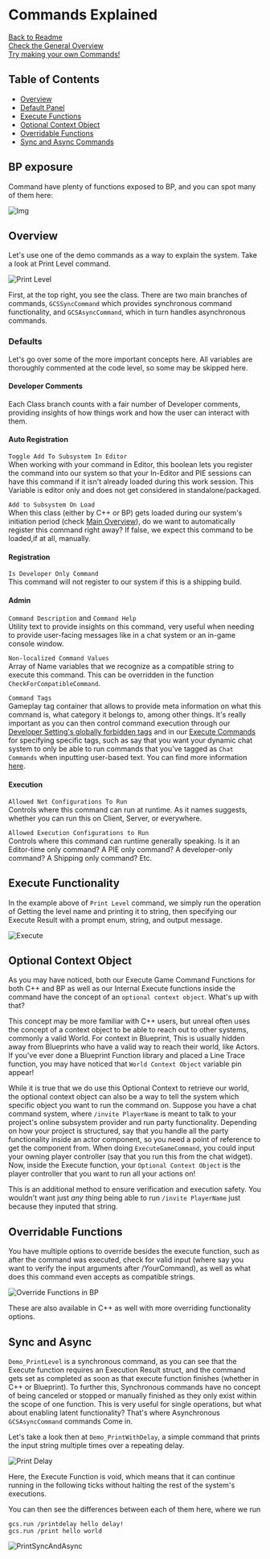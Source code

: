 # Commands Explained

[Back to Readme](/README.md)  
[Check the General Overview](/GeneralOverview.md)  
[Try making your own Commands!](/MakingYourOwnCommand.md)  

## Table of Contents

* [Overview](#overview)  
* [Default Panel](#defaults)  
* [Execute Functions](#execute-functionality)  
* [Optional Context Object](#optional-context-object)
* [Overridable Functions](#overridable-functions)  
* [Sync and Async Commands](#sync-and-async)

## BP exposure

Command have plenty of functions exposed to BP, and you can spot many of them here:  

![Img](/Resources/Commands/CommandQueryFunctions.JPG)  

## Overview

Let's use one of the demo commands as a way to explain the system. Take a look at Print Level command.  

![Print Level](/Resources/Commands/PrintLevelSample.JPG)  

First, at the top right, you see the class. There are two main branches of commands, `GCSSyncCommand` which provides synchronous command functionality, and `GCSAsyncCommand`, which in turn handles asynchronous commands.  

### Defaults

Let's go over some of the more important concepts here. All variables are thoroughly commented at the code level, so some may be skipped here.  

#### Developer Comments

Each Class branch counts with a fair number of Developer comments, providing insights of how things work and how the user can interact with them.  

#### Auto Registration

`Toggle Add To Subsystem In Editor`  
When working with your command in Editor, this boolean lets you register the command into our system so that your In-Editor and PIE sessions can have this command if it isn't already loaded during this work session. This Variable is editor only and does not get considered in standalone/packaged.  

`Add to Subsystem On Load`  
When this class (either by C++ or BP) gets loaded during our system's initiation period (check [Main Overview](/GeneralOverview.md#how-to-register-your-commands)), do we want to automatically register this command right away? If false, we expect this command to be loaded,if at all, manually.  

#### Registration

`Is Developer Only Command`  
This command will not register to our system if this is a shipping build.  

#### Admin

`Command Description` and `Command Help`  
Utility text to provide insights on this command, very useful when needing to provide user-facing messages like in a chat system or an in-game console window.  

`Non-localized Command Values`  
Array of Name variables that we recognize as a compatible string to execute this command. This can be overridden in the function `CheckForCompatibleCommand`.  

`Command Tags`  
Gameplay tag container that allows to provide meta information on what this command is, what category it belongs to, among other things. It's really important as you can then control command execution through our [Developer Setting's globally forbidden tags](/README.md#developer-settings) and in our [Execute Commands](/GeneralOverview.md#running-commands) for specifying specific tags, such as say that you want your dynamic chat system to only be able to run commands that you've tagged as `Chat Commands` when inputting user-based text. You can find more information [here](/GeneralOverview.md#command-tags).  

#### Execution

`Allowed Net Configurations To Run`  
Controls where this command can run at runtime. As it names suggests, whether you can run this on Client, Server, or everywhere.  

`Allowed Execution Configurations to Run`  
Controls where this command can runtime generally speaking. Is it an Editor-time only command? A PIE only command? A developer-only command? A Shipping only command? Etc.  

## Execute Functionality

In the example above of `Print Level` command, we simply run the operation of Getting the level name and printing it to string, then specifying our Execute Result with a prompt enum, string, and output message.  

![Execute](/Resources/Commands/CommandExecuteSync.JPG)  

## Optional Context Object

As you may have noticed, both our Execute Game Command Functions for both C++ and BP as well as our Internal Execute functions inside the command have the concept of an `optional context object`. What's up with that?  

This concept may be more familiar with C++ users, but unreal often uses the concept of a context object to be able to reach out to other systems, commonly a valid World. For context in Blueprint, This is usually hidden away from Blueprints who have a valid way to reach their world, like Actors. If you've ever done a Blueprint Function library and placed a Line Trace function, you may have noticed that `World Context Object` variable pin appear!  

While it is true that we do use this Optional Context to retrieve our world, the optional context object can also be a way to tell the system which specific object you want to run the command on. Suppose you have a chat command system, where `/invite PlayerName` is meant to talk to your project's online subsystem provider and run party functionality. Depending on how your project is structured, say that you handle all the party functionality inside an actor component, so you need a point of reference to get the component from. When doing `ExecuteGameCommand`, you could input your owning player controller (say that you run this from the chat widget). Now, inside the Execute function, your `Optional Context Object` is the player controller that you want to run all your actions on!  

This is an additional method to ensure verification and execution safety. You wouldn't want just _any thing_ being able to run `/invite PlayerName` just because they inputed that string.  

## Overridable Functions

You have multiple options to override besides the execute function, such as after the command was executed, check for valid input (where say you want to verify the input arguments after /YourCommand), as well as what does this command even accepts as compatible strings.  

![Override Functions in BP](/Resources/Commands/OverridableFunctions.JPG)  

These are also available in C++ as well with more overriding functionality options.  

## Sync and Async

`Demo_PrintLevel` is a synchronous command, as you can see that the Execute function requires an Execution Result struct, and the command gets set as completed as soon as that execute function finishes (whether in C++ or Blueprint). To further this, Synchronous commands have no concept of being canceled or stopped or manually finished as they only exist within the scope of one function. This is very useful for single operations, but what about enabling latent functionality? That's where Asynchronous `GCSAsyncCommand` commands Come in.  

Let's take a look then at `Demo_PrintWithDelay`, a simple command that prints the input string multiple times over a repeating delay.  

![Print Delay](/Resources/Commands/PrintDelaySample.JPG)  

Here, the Execute Function is void, which means that it can continue running in the following ticks without halting the rest of the system's executions.  

You can then see the differences between each of them here, where we run

```text
gcs.run /printdelay hello delay!
gcs.run /print hello world
```

![PrintSyncAndAsync](/Resources/Commands/SyncPrintAndAsyncPrint.JPG)  
